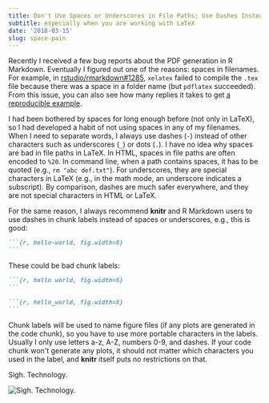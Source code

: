 ```yaml
---
title: Don't Use Spaces or Underscores in File Paths; Use Dashes Instead
subtitle: especially when you are working with LaTeX
date: '2018-03-15'
slug: space-pain
---
```


Recently I received a few bug reports about the PDF generation in R Markdown. Eventually I figured out one of the reasons: spaces in filenames. For example, in [rstudio/rmarkdown#1285](https://github.com/rstudio/rmarkdown/issues/1285), `xelatex` failed to compile the `.tex` file because there was a space in a folder name (but `pdflatex` succeeded). From this issue, you can also see how many replies it takes to get [a reproducible example](/en/2017/09/the-minimal-reprex-paradox/).

I had been bothered by spaces for long enough before (not only in LaTeX), so I had developed a habit of not using spaces in any of my filenames. When I need to separate words, I always use dashes (`-`) instead of other characters such as underscores (`_`) or dots (`.`). I have no idea why spaces are bad in file paths in LaTeX. In HTML, spaces in file paths are often encoded to `%20`. In command line, when a path contains spaces, it has to be quoted (e.g., `rm "abc def.txt"`). For underscores, they are special characters in LaTeX (e.g., in the math mode, an underscore indicates a subscript). By comparison, dashes are much safer everywhere, and they are not special characters in HTML or LaTeX.

For the same reason, I always recommend **knitr** and R Markdown users to use dashes in chunk labels instead of spaces or underscores, e.g., this is good:

````markdown
```{r, hello-world, fig.width=8}
```
````

These could be bad chunk labels:

````markdown
```{r, hello world, fig.width=8}
```

```{r, hello_world, fig.width=8}
```
````

Chunk labels will be used to name figure files (if any plots are generated in the code chunk), so you have to use more portable characters in the labels. Usually I only use letters a-z, A-Z, numbers 0-9, and dashes. If your code chunk won't generate any plots, it should not matter which characters you used in the label, and **knitr** itself puts no restrictions on that.

Sigh. Technology.

![Sigh. Technology.](https://slides.yihui.org/gif/dump-computer.gif)
